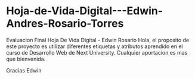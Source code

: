 # Hoja-de-Vida-Digital---Edwin-Andres-Rosario-Torres
Evaluacion Final Hoja De Vida Digital - Edwin Rosario
Hola, el proposito de este proyecto es utilizar diferentes etiquetas y atributos aprendido en el curso de 
Desarrollo Web de Next University. Cualquier aportacion es mas que bienvenida.

Gracias
Edwin
